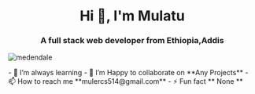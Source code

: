 <h1 align="center">Hi 👋, I'm Mulatu</h1>
<h3 align="center">A full stack web developer from Ethiopia,Addis</h3>
<p align="left"> <img src="https://komarev.com/ghpvc/?username=medendale&label=Profile%20views&color=0e75b6&style=flat" alt="medendale" /> </p>
- 🌱 I’m always learning 
- 👯 I’m Happy to collaborate on **Any Projects**
- 📫 How to reach me **mulercs514@gmail.com**
- ⚡ Fun fact ** None **


<!---
MulatuMekonnen/MulatuMekonnen is a ✨ special ✨ repository because its `README.md` (this file) appears on your GitHub profile.
You can click the Preview link to take a look at your changes.
--->
